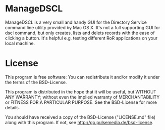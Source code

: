 ManageDSCL
==========

ManageDSCL is a very small and handy GUI for the Directory Service command line 
utility provided by Mac OS X. It's not a full supporting GUI for dscl command,
but only creates, lists and delets records with the ease of clicking a button.
It's helpful e.g. testing different RoR applications on your local machine.

License
=======

This program is free software: You can redistribute it and/or modify it under
the terms of the BSD-License.

This program is distributed in the hope that it will be useful, but WITHOUT ANY 
WARRANTY; without even the implied warranty of MERCHANTABILITY or FITNESS FOR A
PARTICULAR PURPOSE. See the BSD-License for more details.

You should have received a copy of the BSD-License ("LICENSE.md" file) along with
this program. If not, see <http://go.pulsemedia.de/bsd-license>.